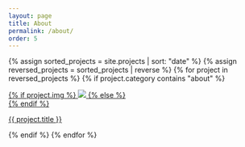 ```yaml
---
layout: page
title: About
permalink: /about/
order: 5
---
```


{% assign sorted_projects = site.projects | sort: "date" %}
{% assign reversed_projects = sorted_projects | reverse %}
{% for project in reversed_projects %}
{% if project.category contains "about" %}
<div class="project ">
    <div class="thumbnail">
        <a href="{{ site.baseurl }}{{ project.url }}">
        {% if project.img %}
        <img class="thumbnail" src="{{ project.img }}"/>
        {% else %}
        <div class="thumbnail blankbox"></div>
        {% endif %}
        <span>
        </span>
        </a>
    </div>
    <p class="caption"><a href="{{ site.baseurl }}{{ project.url }}">{{ project.title }}</a></p>
</div>
{% endif %}
{% endfor %}